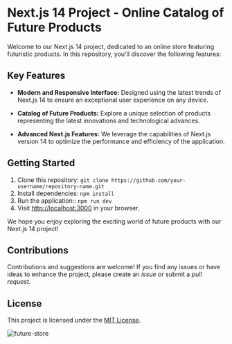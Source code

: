 # Next.js 14 Project - Online Catalog of Future Products

Welcome to our Next.js 14 project, dedicated to an online store featuring futuristic products. In this repository, you'll discover the following features:

## Key Features

- **Modern and Responsive Interface:** Designed using the latest trends of Next.js 14 to ensure an exceptional user experience on any device.

- **Catalog of Future Products:** Explore a unique selection of products representing the latest innovations and technological advances.

- **Advanced Next.js Features:** We leverage the capabilities of Next.js version 14 to optimize the performance and efficiency of the application.

## Getting Started

1. Clone this repository: `git clone https://github.com/your-username/repository-name.git`
2. Install dependencies: `npm install`
3. Run the application:: `npm run dev`
4. Visit [http://localhost:3000](https://future-store-pomar.vercel.app) in your browser.

We hope you enjoy exploring the exciting world of future products with our Next.js 14 project!

## Contributions

Contributions and suggestions are welcome! If you find any issues or have ideas to enhance the project, please create an *issue* or submit a *pull request*.

## License

This project is licensed under the [MIT License](LICENSE).

![future-store](https://github.com/pomarmcdrac/future-store/assets/99893187/07f4cc29-852c-4285-bdf4-06b35500e39d)

